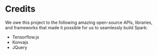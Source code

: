 # Credits

We owe this project to the following amazing open-source APIs, libraries, and frameworks that made it possible for us to seamlessly build Spark:

- Tensorflow.js
- Konvajs
- JQuery

